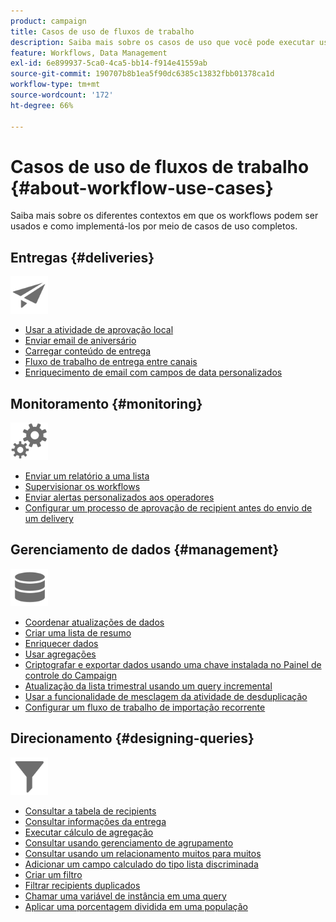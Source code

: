 ```yaml
---
product: campaign
title: Casos de uso de fluxos de trabalho
description: Saiba mais sobre os casos de uso que você pode executar usando workflows do Campaign
feature: Workflows, Data Management
exl-id: 6e899937-5ca0-4ca5-bb14-f914e41559ab
source-git-commit: 190707b8b1ea5f90dc6385c13832fbb01378ca1d
workflow-type: tm+mt
source-wordcount: '172'
ht-degree: 66%

---
```


# Casos de uso de fluxos de trabalho {#about-workflow-use-cases}

Saiba mais sobre os diferentes contextos em que os workflows podem ser usados e como implementá-los por meio de casos de uso completos.

## Entregas {#deliveries}

<img src="assets/do-not-localize/icon_send.svg" width="60px">

* [Usar a atividade de aprovação local](local-approval-activity.md)
* [Enviar email de aniversário](send-a-birthday-email.md)
* [Carregar conteúdo de entrega](load-delivery-content.md)
* [Fluxo de trabalho de entrega entre canais](cross-channel-delivery-workflow.md)
* [Enriquecimento de email com campos de data personalizados](email-enrichment-with-custom-date-fields.md)

## Monitoramento {#monitoring}

<img src="assets/do-not-localize/icon_monitoring.svg" width="60px">

* [Enviar um relatório a uma lista](send-a-report-to-a-list.md)
* [Supervisionar os workflows](workflow-supervision.md)
* [Enviar alertas personalizados aos operadores](send-alerts-to-operators.md)
* [Configurar um processo de aprovação de recipient antes do envio de um delivery](local-approval-activity.md)

## Gerenciamento de dados {#management}

<img src="assets/do-not-localize/icon_manage.svg" width="60px">

* [Coordenar atualizações de dados](coordinate-data-updates.md)
* [Criar uma lista de resumo](create-a-summary-list.md)
* [Enriquecer dados](enrich-data.md)
* [Usar agregações](using-aggregates.md)
* [Criptografar e exportar dados usando uma chave instalada no Painel de controle do Campaign](use-workflow-data.md#use-case-gpg-encrypt)
* [Atualização da lista trimestral usando um query incremental](quarterly-list-update.md)
* [Usar a funcionalidade de mesclagem da atividade de desduplicação](deduplication-merge.md)
* [Configurar um fluxo de trabalho de importação recorrente](recurring-import-workflow.md)

## Direcionamento {#designing-queries}

<img src="assets/do-not-localize/icon_filter.svg" width="60px">

* [Consultar a tabela de recipients](querying-recipient-table.md)
* [Consultar informações da entrega](query-delivery-info.md)
* [Executar cálculo de agregação](compute-aggregates.md)
* [Consultar usando gerenciamento de agrupamento](query-grouping-management.md)
* [Consultar usando um relacionamento muitos para muitos](query-many-to-many-relationship.md)
* [Adicionar um campo calculado do tipo lista discriminada](adding-enumeration-type-calculated-field.md)
* [Criar um filtro](create-a-filter.md)
* [Filtrar recipients duplicados](filter-duplicated-recipients.md)
* [Chamar uma variável de instância em uma query](javascript-scripts-and-templates.md#calling-an-instance-variable-in-a-query)
* [Aplicar uma porcentagem dividida em uma população](javascript-scripts-and-templates.md#example)
